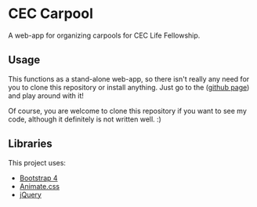 # CEC Carpool

A web-app for organizing carpools for CEC Life Fellowship.

## Usage

This functions as a stand-alone web-app, so there isn't really any need for you to clone this repository or install anything. Just go to the ([github page](https://nathaniel-qin.github.io/CEC-Carpool/index.html)) and play around with it!

Of course, you are welcome to clone this repository if you want to see my code, although it definitely is not written well. :)

## Libraries

This project uses:
* [Bootstrap 4](https://getbootstrap.com/)
* [Animate.css](https://daneden.github.io/animate.css/)
* [jQuery](https://jquery.com/)
